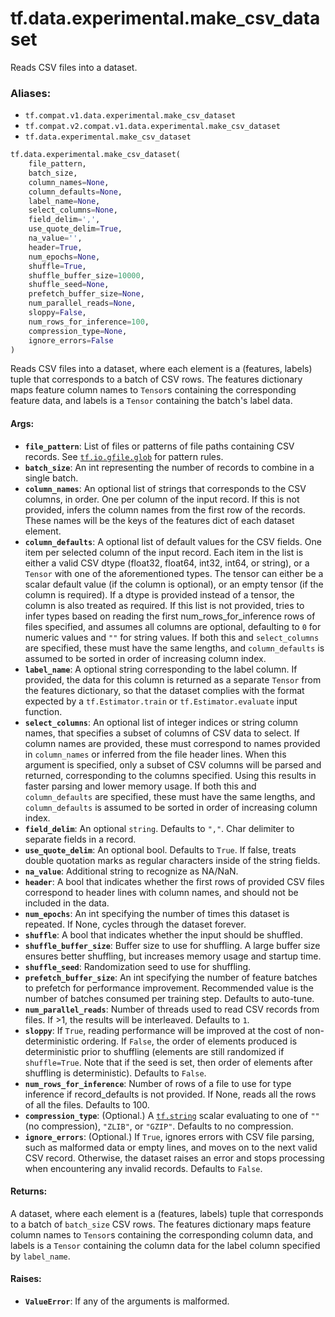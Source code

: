 <div itemscope itemtype="http://developers.google.com/ReferenceObject">
<meta itemprop="name" content="tf.data.experimental.make_csv_dataset" />
<meta itemprop="path" content="Stable" />
</div>

# tf.data.experimental.make_csv_dataset

Reads CSV files into a dataset.

### Aliases:

* `tf.compat.v1.data.experimental.make_csv_dataset`
* `tf.compat.v2.compat.v1.data.experimental.make_csv_dataset`
* `tf.data.experimental.make_csv_dataset`

``` python
tf.data.experimental.make_csv_dataset(
    file_pattern,
    batch_size,
    column_names=None,
    column_defaults=None,
    label_name=None,
    select_columns=None,
    field_delim=',',
    use_quote_delim=True,
    na_value='',
    header=True,
    num_epochs=None,
    shuffle=True,
    shuffle_buffer_size=10000,
    shuffle_seed=None,
    prefetch_buffer_size=None,
    num_parallel_reads=None,
    sloppy=False,
    num_rows_for_inference=100,
    compression_type=None,
    ignore_errors=False
)
```

<!-- Placeholder for "Used in" -->

Reads CSV files into a dataset, where each element is a (features, labels)
tuple that corresponds to a batch of CSV rows. The features dictionary
maps feature column names to `Tensor`s containing the corresponding
feature data, and labels is a `Tensor` containing the batch's label data.

#### Args:


* <b>`file_pattern`</b>: List of files or patterns of file paths containing CSV
  records. See <a href="../../../tf/io/gfile/glob.md"><code>tf.io.gfile.glob</code></a> for pattern rules.
* <b>`batch_size`</b>: An int representing the number of records to combine
  in a single batch.
* <b>`column_names`</b>: An optional list of strings that corresponds to the CSV
  columns, in order. One per column of the input record. If this is not
  provided, infers the column names from the first row of the records.
  These names will be the keys of the features dict of each dataset element.
* <b>`column_defaults`</b>: A optional list of default values for the CSV fields. One
  item per selected column of the input record. Each item in the list is
  either a valid CSV dtype (float32, float64, int32, int64, or string), or a
  `Tensor` with one of the aforementioned types. The tensor can either be
  a scalar default value (if the column is optional), or an empty tensor (if
  the column is required). If a dtype is provided instead of a tensor, the
  column is also treated as required. If this list is not provided, tries
  to infer types based on reading the first num_rows_for_inference rows of
  files specified, and assumes all columns are optional, defaulting to `0`
  for numeric values and `""` for string values. If both this and
  `select_columns` are specified, these must have the same lengths, and
  `column_defaults` is assumed to be sorted in order of increasing column
  index.
* <b>`label_name`</b>: A optional string corresponding to the label column. If
  provided, the data for this column is returned as a separate `Tensor` from
  the features dictionary, so that the dataset complies with the format
  expected by a `tf.Estimator.train` or `tf.Estimator.evaluate` input
  function.
* <b>`select_columns`</b>: An optional list of integer indices or string column
  names, that specifies a subset of columns of CSV data to select. If
  column names are provided, these must correspond to names provided in
  `column_names` or inferred from the file header lines. When this argument
  is specified, only a subset of CSV columns will be parsed and returned,
  corresponding to the columns specified. Using this results in faster
  parsing and lower memory usage. If both this and `column_defaults` are
  specified, these must have the same lengths, and `column_defaults` is
  assumed to be sorted in order of increasing column index.
* <b>`field_delim`</b>: An optional `string`. Defaults to `","`. Char delimiter to
  separate fields in a record.
* <b>`use_quote_delim`</b>: An optional bool. Defaults to `True`. If false, treats
  double quotation marks as regular characters inside of the string fields.
* <b>`na_value`</b>: Additional string to recognize as NA/NaN.
* <b>`header`</b>: A bool that indicates whether the first rows of provided CSV files
  correspond to header lines with column names, and should not be included
  in the data.
* <b>`num_epochs`</b>: An int specifying the number of times this dataset is repeated.
  If None, cycles through the dataset forever.
* <b>`shuffle`</b>: A bool that indicates whether the input should be shuffled.
* <b>`shuffle_buffer_size`</b>: Buffer size to use for shuffling. A large buffer size
  ensures better shuffling, but increases memory usage and startup time.
* <b>`shuffle_seed`</b>: Randomization seed to use for shuffling.
* <b>`prefetch_buffer_size`</b>: An int specifying the number of feature
  batches to prefetch for performance improvement. Recommended value is the
  number of batches consumed per training step. Defaults to auto-tune.
* <b>`num_parallel_reads`</b>: Number of threads used to read CSV records from files.
  If >1, the results will be interleaved. Defaults to `1`.
* <b>`sloppy`</b>: If `True`, reading performance will be improved at
  the cost of non-deterministic ordering. If `False`, the order of elements
  produced is deterministic prior to shuffling (elements are still
  randomized if `shuffle=True`. Note that if the seed is set, then order
  of elements after shuffling is deterministic). Defaults to `False`.
* <b>`num_rows_for_inference`</b>: Number of rows of a file to use for type inference
  if record_defaults is not provided. If None, reads all the rows of all
  the files. Defaults to 100.
* <b>`compression_type`</b>: (Optional.) A <a href="../../../tf.md#string"><code>tf.string</code></a> scalar evaluating to one of
  `""` (no compression), `"ZLIB"`, or `"GZIP"`. Defaults to no compression.
* <b>`ignore_errors`</b>: (Optional.) If `True`, ignores errors with CSV file parsing,
  such as malformed data or empty lines, and moves on to the next valid
  CSV record. Otherwise, the dataset raises an error and stops processing
  when encountering any invalid records. Defaults to `False`.


#### Returns:

A dataset, where each element is a (features, labels) tuple that corresponds
to a batch of `batch_size` CSV rows. The features dictionary maps feature
column names to `Tensor`s containing the corresponding column data, and
labels is a `Tensor` containing the column data for the label column
specified by `label_name`.



#### Raises:


* <b>`ValueError`</b>: If any of the arguments is malformed.